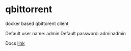 # qbittorrent
docker based qbittorent client

Default user name: admin
Default password: adminadmin


Docs [link](https://hotio.dev/containers/qbittorrent/)